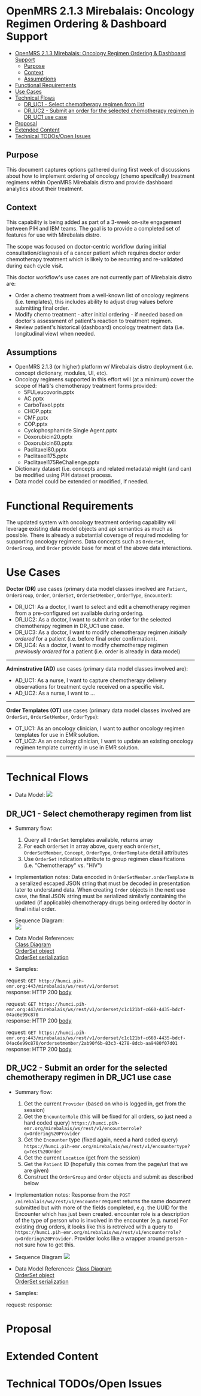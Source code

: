 OpenMRS 2.1.3 Mirebalais: Oncology Regimen Ordering & Dashboard Support
=======================================================================

- [OpenMRS 2.1.3 Mirebalais: Oncology Regimen Ordering & Dashboard Support](#openmrs-213-mirebalais--oncology-regimen-ordering---dashboard-support)
  * [Purpose](#purpose)
  * [Context](#context)
  * [Assumptions](#assumptions)
- [Functional Requirements](#functional-requirements)
- [Use Cases](#use-cases)
- [Technical Flows](#technical-flows)
  * [DR_UC1 - Select chemotherapy regimen from list](#dr-uc1---select-chemotherapy-regimen-from-list)
  * [DR_UC2 - Submit an order for the selected chemotherapy regimen in DR_UC1 use case](#dr-uc2---submit-an-order-for-the-selected-chemotherapy-regimen-in-dr-uc1-use-case)
- [Proposal](#proposal)
- [Extended Content](#extended-content)
- [Technical TODOs/Open Issues](#technical-todos-open-issues)


Purpose
-------

This document captures options gathered during first week of discussions about how to implement ordering of oncology (chemo specifcally) treatment regimens within OpenMRS Mirebalais distro and provide dashboard analytics about their treatment.


Context
-------

This capability is being added as part of a 3-week on-site engagement between PIH and IBM teams. The goal is to provide a completed set of features for use with Mirebalais distro. 

The scope was focused on doctor-centric workflow during initial consultation/diagnosis of a cancer patient which requires doctor order chemotherapy treatment which is likely to be recurring and re-validated during each cycle visit.

This doctor workflow's use cases are not currently part of Mirebalais distro are:
- Order a chemo treatment from a well-known list of oncology regimens (i.e. templates), this includes ability to adjust drug values before submitting final order.
- Modify chemo treatment - after initial ordering - if needed based on doctor's assessment of patient's reaction to treatment regimen.
- Review patient's historical (dashboard) oncology treatment data (i.e. longitudinal view) when needed.


Assumptions
-----------

- OpenMRS 2.1.3 (or higher) platform w/ Mirebalais distro deployment (i.e. concept dictionary, modules, UI, etc).
- Oncology regimens supported in this effort will (at a minimum) cover the scope of Haiti's chemotherapy treatment forms provided:
    - 5FULeucovorin.pptx
    - AC.pptx
    - CarboTaxol.pptx
    - CHOP.pptx
    - CMF.pptx
    - COP.pptx
    - Cyclophosphamide Single Agent.pptx
    - Doxorubicin20.pptx
    - Doxorubicin60.pptx
    - Paclitaxel80.pptx
    - Paclitaxel175.pptx
    - Paclitaxel175ReChallenge.pptx
- Dictionary dataset (i.e. concepts and related metadata) might (and can) be modified using PIH dataset process.
- Data model could be extended or modified, if needed.


Functional Requirements
=======================

The updated system with oncology treatment ordering capability will leverage existing data model objects and api semantics as much as possible. There is already a substantial coverage of required modeling for supporting oncology regimens. Data concepts such as `OrderSet`, `OrderGroup`, and `Order` provide base for most of the above data interactions.


Use Cases
=========

**Doctor (DR)** use cases (primary data model classes involved are `Patient`, `OrderGroup`, `Order`, `OrderSet`, `OrderSetMember`, `OrderType`, `Encounter`):
- DR_UC1: As a doctor, I want to select and edit a chemotherapy regimen from a pre-configured set available during ordering.
- DR_UC2: As a doctor, I want to submit an order for the selected chemotherapy regimen in DR_UC1 use case.
- DR_UC3: As a doctor, I want to modify chemotherapy regimen *initially ordered* for a patient (i.e. before final order confirmation).
- DR_UC4: As a doctor, I want to modify chemotherapy regimen *previously ordered* for a patient (i.e. order is already in data model)

---

**Adminstrative (AD)** use cases (primary data model classes involved are):
- AD_UC1: As a nurse, I want to capture chemotherapy delivery observations for treatment cycle received on a specific visit.
- AD_UC2: As a nurse, I want to ...

---

**Order Templates (OT)** use cases (primary data model classes involved are `OrderSet`, `OrderSetMember`, `OrderType`):
- OT_UC1: As an oncology clinician, I want to author oncology regimen templates for use in EMR solution.
- OT_UC2: As an oncology clinician, I want to update an existing oncology regimen template currently in use in EMR solution.

---


Technical Flows
===============

- Data Model: 
![](images/muraly-data-model.png)

DR_UC1 - Select chemotherapy regimen from list 
------

- Summary flow:
  1. Query all `OrderSet` templates available, returns array
  2. For each `OrderSet` in array above, query each `OrderSet`, `OrderSetMember`, `Concept`, `OrderType`, `OrderTemplate` detail attributes
  3. Use `OrderSet` indication attribute to group regimen classifications (i.e. "Chemotherapy" vs. "HIV")

- Implementation notes: Data encoded in `OrderSetMember.orderTemplate` is a seralized escaped JSON string that must be decoded in presentation later to understand data. When creating `Order` objects in the next use case, the final JSON string must be serialized similarly containing the updated (if applicable) chemotherapy drugs being ordered by doctor in final initial order.

- Sequence Diagram:  
![](https://www.websequencediagrams.com/files/render?link=ULdAQkpjS3tFmqk8LmqX)

- Data Model References:  
 [Class Diagram](#data-model)  
 [OrderSet object](https://docs.openmrs.org/doc/org/openmrs/OrderSet.html)  
 [OrderSet serialization](https://docs.openmrs.org/doc/serialized-form.html#org.openmrs.OrderSet)  

- Samples:  
  
request: `GET http://humci.pih-emr.org:443/mirebalais/ws/rest/v1/orderset`  
response: HTTP 200 [body](samples/get-ordersets-response.json)  
  
request: `GET https://humci.pih-emr.org:443/mirebalais/ws/rest/v1/orderset/c1c121bf-c660-4435-bdcf-04ac6e99c870`  
response: HTTP 200 [body](samples/get-orderset-chop-response.json)  
  
request: `GET https://humci.pih-emr.org:443/mirebalais/ws/rest/v1/orderset/c1c121bf-c660-4435-bdcf-04ac6e99c870/ordersetmember/2ab90f6b-83c3-4278-8dcb-aa9480f07d01`  
response: HTTP 200 [body](samples/get-ordersetmember-response.json)  
  
  
DR_UC2 - Submit an order for the selected chemotherapy regimen in DR_UC1 use case
------

- Summary flow:
  1. Get the current `Provider` (based on who is logged in, get from the session)
  2. Get the `EncounterRole` (this will be fixed for all orders, so just need a hard coded query) `https://humci.pih-emr.org/mirebalais/ws/rest/v1/encounterrole?q=Ordering%20Provider`
  3. Get the `Encounter` type (fixed again, need a hard coded query) `https://humci.pih-emr.org/mirebalais/ws/rest/v1/encountertype?q=Test%20Order`
  4. Get the current `Location` (get from the session)
  5. Get the `Patient` ID (hopefully this comes from the page/url that we are given)
  6. Construct the `OrderGroup` and `Order` objects and submit as described below

- Implementation notes: Response from the `POST /mirebalais/ws/rest/v1/encounter` request returns the same document submitted but with more of the fields completed, e.g. the UUID for the Encounter which has just been created. encounter role is a description of the type of person who is involved in the encounter (e.g. nurse) For existing drug orders, it looks like this is retreived with a query to `https://humci.pih-emr.org/mirebalais/ws/rest/v1/encounterrole?q=Ordering%20Provider`. Provider looks like a wrapper around person - not sure how to get this.

- Sequence Diagram
![](https://www.websequencediagrams.com/files/render?link=7g-em0gAuPSbCNUyClqT)

- Data Model References:
[Class Diagram](#data-model)  
[OrderSet object](https://docs.openmrs.org/doc/org/openmrs/OrderSet.html)  
[OrderSet serialization](https://docs.openmrs.org/doc/serialized-form.html#org.openmrs.OrderSet)  

- Samples:  
  
request: 
response: 




Proposal
========



Extended Content
================



Technical TODOs/Open Issues
===========================

